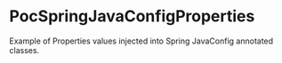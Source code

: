 # PocSpringJavaConfigProperties
Example of Properties values injected into Spring JavaConfig annotated classes.
